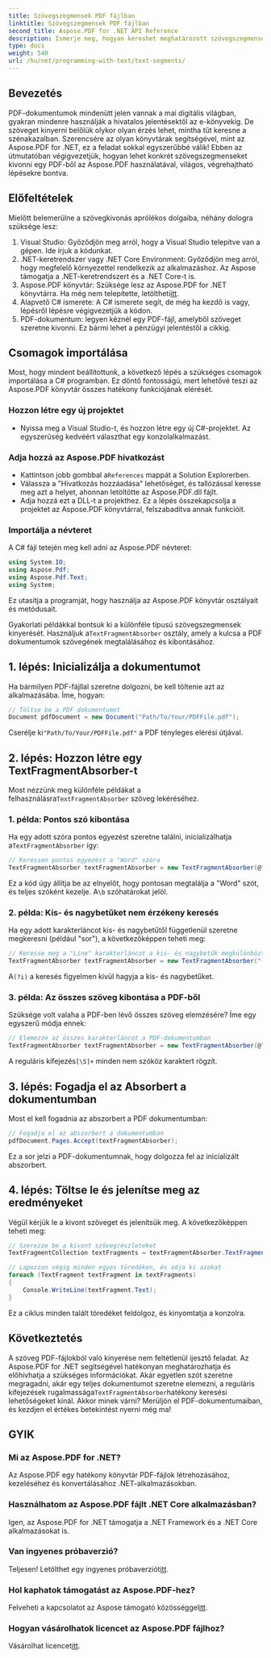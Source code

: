 ```yaml
---
title: Szövegszegmensek PDF fájlban
linktitle: Szövegszegmensek PDF fájlban
second_title: Aspose.PDF for .NET API Reference
description: Ismerje meg, hogyan kereshet meghatározott szövegszegmenseket PDF-fájlban az Aspose.PDF for .NET reguláris kifejezéseivel.
type: docs
weight: 540
url: /hu/net/programming-with-text/text-segments/
---
```

## Bevezetés

PDF-dokumentumok mindenütt jelen vannak a mai digitális világban, gyakran mindenre használják a hivatalos jelentésektől az e-könyvekig. De szöveget kinyerni belőlük olykor olyan érzés lehet, mintha tűt keresne a szénakazalban. Szerencsére az olyan könyvtárak segítségével, mint az Aspose.PDF for .NET, ez a feladat sokkal egyszerűbbé válik! Ebben az útmutatóban végigvezetjük, hogyan lehet konkrét szövegszegmenseket kivonni egy PDF-ből az Aspose.PDF használatával, világos, végrehajtható lépésekre bontva. 

## Előfeltételek

Mielőtt belemerülne a szövegkivonás aprólékos dolgaiba, néhány dologra szüksége lesz:

1. Visual Studio: Győződjön meg arról, hogy a Visual Studio telepítve van a gépen. Ide írjuk a kódunkat.
2. .NET-keretrendszer vagy .NET Core Environment: Győződjön meg arról, hogy megfelelő környezettel rendelkezik az alkalmazáshoz. Az Aspose támogatja a .NET-keretrendszert és a .NET Core-t is.
3.  Aspose.PDF könyvtár: Szüksége lesz az Aspose.PDF for .NET könyvtárra. Ha még nem telepítette, letöltheti[itt](https://releases.aspose.com/pdf/net/).
4. Alapvető C# ismerete: A C# ismerete segít, de még ha kezdő is vagy, lépésről lépésre végigvezetjük a kódon.
5. PDF-dokumentum: legyen kéznél egy PDF-fájl, amelyből szöveget szeretne kivonni. Ez bármi lehet a pénzügyi jelentéstől a cikkig.

## Csomagok importálása

Most, hogy mindent beállítottunk, a következő lépés a szükséges csomagok importálása a C# programban. Ez döntő fontosságú, mert lehetővé teszi az Aspose.PDF könyvtár összes hatékony funkciójának elérését.

### Hozzon létre egy új projektet

- Nyissa meg a Visual Studio-t, és hozzon létre egy új C#-projektet. Az egyszerűség kedvéért választhat egy konzolalkalmazást.

### Adja hozzá az Aspose.PDF hivatkozást

-  Kattintson jobb gombbal a`References` mappát a Solution Explorerben.
- Válassza a "Hivatkozás hozzáadása" lehetőséget, és tallózással keresse meg azt a helyet, ahonnan letöltötte az Aspose.PDF.dll fájlt.
- Adja hozzá ezt a DLL-t a projekthez. Ez a lépés összekapcsolja a projektet az Aspose.PDF könyvtárral, felszabadítva annak funkcióit.

### Importálja a névteret

A C# fájl tetején meg kell adni az Aspose.PDF névteret:

```csharp
using System.IO;
using Aspose.Pdf;
using Aspose.Pdf.Text;
using System;
```
Ez utasítja a programját, hogy használja az Aspose.PDF könyvtár osztályait és metódusait.

Gyakorlati példákkal bontsuk ki a különféle típusú szövegszegmensek kinyerését. Használjuk a`TextFragmentAbsorber` osztály, amely a kulcsa a PDF dokumentumok szövegének megtalálásához és kibontásához.

## 1. lépés: Inicializálja a dokumentumot

Ha bármilyen PDF-fájllal szeretne dolgozni, be kell töltenie azt az alkalmazásába. Íme, hogyan:

```csharp
// Töltse be a PDF dokumentumot
Document pdfDocument = new Document("Path/To/Your/PDFFile.pdf");
```
 Cserélje ki`"Path/To/Your/PDFFile.pdf"` a PDF tényleges elérési útjával.

## 2. lépés: Hozzon létre egy TextFragmentAbsorber-t

 Most nézzünk meg különféle példákat a felhasználásra`TextFragmentAbsorber` szöveg lekéréséhez.

### 1. példa: Pontos szó kibontása

 Ha egy adott szóra pontos egyezést szeretne találni, inicializálhatja a`TextFragmentAbsorber` így:

```csharp
// Keressen pontos egyezést a "Word" szóra
TextFragmentAbsorber textFragmentAbsorber = new TextFragmentAbsorber(@"\bWord\b", new TextSearchOptions(true));
```
 Ez a kód úgy állítja be az elnyelőt, hogy pontosan megtalálja a "Word" szót, és teljes szóként kezelje. A`\b` szóhatárokat jelöl.

### 2. példa: Kis- és nagybetűket nem érzékeny keresés

Ha egy adott karakterláncot kis- és nagybetűtől függetlenül szeretne megkeresni (például "sor"), a következőképpen teheti meg:

```csharp
// Keresse meg a "Line" karakterláncot a kis- és nagybetűk megkülönböztetése nélkül
TextFragmentAbsorber textFragmentAbsorber = new TextFragmentAbsorber("(?i)Line", new TextSearchOptions(true));
```
 A`(?i)` a keresés figyelmen kívül hagyja a kis- és nagybetűket. 

### 3. példa: Az összes szöveg kibontása a PDF-ből

Szüksége volt valaha a PDF-ben lévő összes szöveg elemzésére? Íme egy egyszerű módja ennek:

```csharp
// Elemezze az összes karakterláncot a PDF-dokumentumban
TextFragmentAbsorber textFragmentAbsorber = new TextFragmentAbsorber(@"[\S]+");
```
 A reguláris kifejezés`[\S]+` minden nem szóköz karaktert rögzít. 

## 3. lépés: Fogadja el az Absorbert a dokumentumban

Most el kell fogadnia az abszorbert a PDF dokumentumban:

```csharp
// Fogadja el az abszorbert a dokumentumban
pdfDocument.Pages.Accept(textFragmentAbsorber);
```
Ez a sor jelzi a PDF-dokumentumnak, hogy dolgozza fel az inicializált abszorbert.

## 4. lépés: Töltse le és jelenítse meg az eredményeket

Végül kérjük le a kivont szöveget és jelenítsük meg. A következőképpen teheti meg:

```csharp
// Szerezze be a kivont szövegrészleteket
TextFragmentCollection textFragments = textFragmentAbsorber.TextFragments;

// Lapozzon végig minden egyes töredéken, és adja ki azokat
foreach (TextFragment textFragment in textFragments)
{
    Console.WriteLine(textFragment.Text);
}
```
Ez a ciklus minden talált töredéket feldolgoz, és kinyomtatja a konzolra.

## Következtetés

 A szöveg PDF-fájlokból való kinyerése nem feltétlenül ijesztő feladat. Az Aspose.PDF for .NET segítségével hatékonyan meghatározhatja és előhívhatja a szükséges információkat. Akár egyetlen szót szeretne megragadni, akár egy teljes dokumentumot szeretne elemezni, a reguláris kifejezések rugalmassága`TextFragmentAbsorber`hatékony keresési lehetőségeket kínál. Akkor minek várni? Merüljön el PDF-dokumentumaiban, és kezdjen el értékes betekintést nyerni még ma!

## GYIK

### Mi az Aspose.PDF for .NET?
Az Aspose.PDF egy hatékony könyvtár PDF-fájlok létrehozásához, kezeléséhez és konvertálásához .NET-alkalmazásokban.

### Használhatom az Aspose.PDF fájlt .NET Core alkalmazásban?
Igen, az Aspose.PDF for .NET támogatja a .NET Framework és a .NET Core alkalmazásokat is.

### Van ingyenes próbaverzió?
 Teljesen! Letölthet egy ingyenes próbaverziót[itt](https://releases.aspose.com/).

### Hol kaphatok támogatást az Aspose.PDF-hez?
 Felveheti a kapcsolatot az Aspose támogató közösséggel[itt](https://forum.aspose.com/c/pdf/10).

### Hogyan vásárolhatok licencet az Aspose.PDF fájlhoz?
 Vásárolhat licencet[itt](https://purchase.aspose.com/buy).